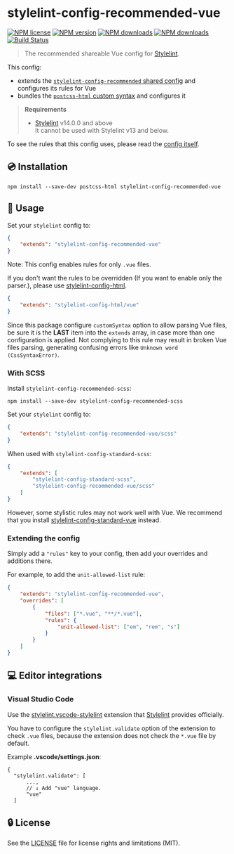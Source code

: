# stylelint-config-recommended-vue

[![NPM license](https://img.shields.io/npm/l/stylelint-config-recommended-vue.svg)](https://www.npmjs.com/package/stylelint-config-recommended-vue)
[![NPM version](https://img.shields.io/npm/v/stylelint-config-recommended-vue.svg)](https://www.npmjs.com/package/stylelint-config-recommended-vue)
[![NPM downloads](https://img.shields.io/npm/dw/stylelint-config-recommended-vue.svg)](http://www.npmtrends.com/stylelint-config-recommended-vue)
[![NPM downloads](https://img.shields.io/npm/dm/stylelint-config-recommended-vue.svg)](http://www.npmtrends.com/stylelint-config-recommended-vue)
[![Build Status](https://github.com/ota-meshi/stylelint-config-recommended-vue/workflows/CI/badge.svg?branch=main)](https://github.com/ota-meshi/stylelint-config-recommended-vue/actions?query=workflow%3ACI)

> The recommended shareable Vue config for [Stylelint].

This config:

- extends the [`stylelint-config-recommended` shared config](https://github.com/stylelint/stylelint-config-recommended) and configures its rules for Vue
- bundles the [`postcss-html` custom syntax](https://github.com/ota-meshi/postcss-html) and configures it

> **Requirements**
>
> - [Stylelint] v14.0.0 and above  
>   It cannot be used with Stylelint v13 and below.

To see the rules that this config uses, please read the [config itself](/lib/index.js).

## :cd: Installation

```shell
npm install --save-dev postcss-html stylelint-config-recommended-vue
```

## :book: Usage

Set your `stylelint` config to:

```json
{
    "extends": "stylelint-config-recommended-vue"
}
```

Note: This config enables rules for only `.vue` files.

If you don't want the rules to be overridden (If you want to enable only the parser.), please use [stylelint-config-html](https://github.com/ota-meshi/stylelint-config-html).

```json
{
    "extends": "stylelint-config-html/vue"
}
```

Since this package configure `customSyntax` option to allow parsing Vue files, be sure it is the **LAST** item into the `extends` array, in case more than one configuration is applied.
Not complying to this rule may result in broken Vue files parsing, generating confusing errors like `Unknown word (CssSyntaxError)`.

### With SCSS

Install `stylelint-config-recommended-scss`:

```shell
npm install --save-dev stylelint-config-recommended-scss
```

Set your `stylelint` config to:

```json
{
    "extends": "stylelint-config-recommended-vue/scss"
}
```

When used with `stylelint-config-standard-scss`:

```json
{
    "extends": [
        "stylelint-config-standard-scss",
        "stylelint-config-recommended-vue/scss"
    ]
}
```

However, some stylistic rules may not work well with Vue. We recommend that you install [stylelint-config-standard-vue](https://github.com/ota-meshi/stylelint-config-standard-vue) instead.

### Extending the config

Simply add a `"rules"` key to your config, then add your overrides and additions there.

For example, to add the `unit-allowed-list` rule:

```json
{
    "extends": "stylelint-config-recommended-vue",
    "overrides": [
        {
            "files": ["*.vue", "**/*.vue"],
            "rules": {
                "unit-allowed-list": ["em", "rem", "s"]
            }
        }
    ]
}
```

## :computer: Editor integrations

### Visual Studio Code

Use the [stylelint.vscode-stylelint](https://marketplace.visualstudio.com/items?itemName=stylelint.vscode-stylelint) extension that [Stylelint] provides officially.

You have to configure the `stylelint.validate` option of the extension to check `.vue` files, because the extension does not check the `*.vue` file by default.

Example **.vscode/settings.json**:

```jsonc
{
  "stylelint.validate": [
      ...,
      // ↓ Add "vue" language.
      "vue"
  ]
```

## :lock: License

See the [LICENSE](LICENSE) file for license rights and limitations (MIT).

[Stylelint]: https://stylelint.io/
